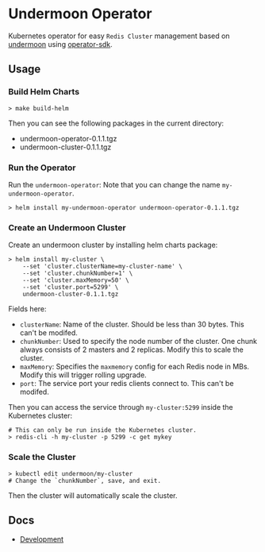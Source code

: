 # Undermoon Operator
Kubernetes operator for easy `Redis Cluster` management
based on [undermoon](https://github.com/doyoubi/undermoon)
using [operator-sdk](https://sdk.operatorframework.io/).

## Usage

### Build Helm Charts
```
> make build-helm
```

Then you can see the following packages in the current directory:
- undermoon-operator-0.1.1.tgz
- undermoon-cluster-0.1.1.tgz

### Run the Operator
Run the `undermoon-operator`:
Note that you can change the name `my-undermoon-operator`.
```
> helm install my-undermoon-operator undermoon-operator-0.1.1.tgz
```

### Create an Undermoon Cluster
Create an undermoon cluster by installing helm charts package:
```
> helm install my-cluster \
    --set 'cluster.clusterName=my-cluster-name' \
    --set 'cluster.chunkNumber=1' \
    --set 'cluster.maxMemory=50' \
    --set 'cluster.port=5299' \
    undermoon-cluster-0.1.1.tgz
```

Fields here:
- `clusterName`: Name of the cluster. Should be less than 30 bytes.
    This can't be modifed.
- `chunkNumber`: Used to specify the node number of the cluster.
    One chunk always consists of 2 masters and 2 replicas.
    Modify this to scale the cluster.
- `maxMemory`: Specifies the `maxmemory` config for each Redis node in MBs.
    Modify this will trigger rolling upgrade.
- `port`: The service port your redis clients connect to.
    This can't be modifed.

Then you can access the service through `my-cluster:5299` inside the Kubernetes cluster:
```
# This can only be run inside the Kubernetes cluster.
> redis-cli -h my-cluster -p 5299 -c get mykey
```

### Scale the Cluster
```
> kubectl edit undermoon/my-cluster
# Change the `chunkNumber`, save, and exit.
```
Then the cluster will automatically scale the cluster.

## Docs
- [Development](./docs/development.md)
